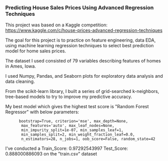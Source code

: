 ### Predicting House Sales Prices Using Advanced Regression Techniques

This project was based on a Kaggle competition: https://www.kaggle.com/c/house-prices-advanced-regression-techniques

The goal for this project is to practice on feature engineering, data EDA,  using machine learning regression techniques to select best prediction model for home sales prices. 

The dataset I used consisted of 79 variables describing features of homes in Ames, Iowa.

I used Numpy, Pandas, and Seaborn plots for exploratory data analysis and data cleaning.

From the scikit-learn library, I built a series of grid-searched k-neighbors, tree-based models to try to improve my predictive accuracy.

My best model which gives the highest test score is "Random Forest Regressor" with below parameters:

          bootstrap=True, criterion='mse', max_depth=None,
           max_features='auto', max_leaf_nodes=None,
           min_impurity_split=1e-07, min_samples_leaf=1,
           min_samples_split=2, min_weight_fraction_leaf=0.0,
           n_estimators=28, n_jobs=1, oob_score=False, random_state=42
          
          
I've conducted a 
          Train_Score: 0.97292543997
          Test_Score: 0.888000886093
on the "train.csv" dataset

